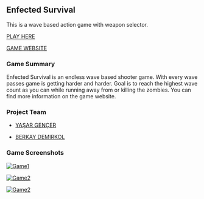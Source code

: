 ## Enfected Survival
This is a wave based action game with weapon selector.

[PLAY HERE](https://benyasar.itch.io/enfected-surviv "itch.io") 

[GAME WEBSITE](yasargencer.github.io/EnfectedSurvival.html "Game Website")


### Game Summary
Enfected Survival is an endless wave based shooter game. With every wave passes game is getting harder and harder. Goal is to reach the highest wave count as you can while running away from or killing the zombies.
You can find more information on the game website.

### Project Team

- [YAŞAR GENÇER](https://github.com/YasarGencer "YAŞAR GENÇER")

- [BERKAY DEMIRKOL](https://github.com/berkaydmrkl "BERKAY DEMIRKOL")

### Game Screenshots

[![Game1](https://yasargencer.github.io/img/EnfectedSurvival01.jpg "Game1")](https://benyasar.itch.io/enfected-surviv "Game1")

[![Game2](https://yasargencer.github.io/img/EnfectedSurvival02.jpg "Game1")](https://benyasar.itch.io/enfected-surviv "Game2")

[![Game2](https://yasargencer.github.io/img/EnfectedSurvival03.jpg "Game1")](https://benyasar.itch.io/enfected-surviv "Game3")

